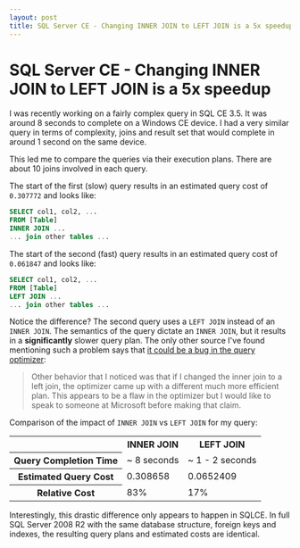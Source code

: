 ```yaml
---
layout: post
title: SQL Server CE - Changing INNER JOIN to LEFT JOIN is a 5x speedup
---
```


SQL Server CE - Changing INNER JOIN to LEFT JOIN is a 5x speedup
================================================================

I was recently working on a fairly complex query in SQL CE 3.5. It was around 8 seconds to complete on a Windows CE device. I had a very similar query in terms of complexity, joins and result set that would complete in around 1 second on the same device.

This led me to compare the queries via their execution plans. There are about 10 joins involved in each query.

The start of the first (slow) query results in an estimated query cost of `0.307772` and looks like:

``` sql
SELECT col1, col2, ...
FROM [Table]
INNER JOIN ...
... join other tables ...
```

The start of the second (fast) query results in an estimated query cost of `0.061847` and looks like:

``` sql
SELECT col1, col2, ...
FROM [Table]
LEFT JOIN ...
... join other tables ...
```

Notice the difference? The second query uses a `LEFT JOIN` instead of an `INNER JOIN`. The semantics of the query dictate an `INNER JOIN`, but it results in a **significantly** slower query plan. The only other source I've found mentioning such a problem says that [it could be a bug in the query optimizer](http://sqlserverselect.blogspot.com.au/2010/10/nested-loops-join-no-join-predicate.html):

  > Other behavior that I noticed was that if I changed the inner join to a left join, the optimizer came up with a different much more efficient plan. This appears to be a flaw in the optimizer but I would like to speak to someone at Microsoft before making that claim.

Comparison of the impact of `INNER JOIN` vs `LEFT JOIN` for my query:

<table>
	<tr>
		<th></th>
		<th>INNER JOIN</th>
		<th>LEFT JOIN</th>
	</tr>
	<tr>
		<th>Query Completion Time</th>
		<td>~ 8 seconds</td>
		<td>~ 1 - 2 seconds</td>
	</tr>
	<tr>
		<th>Estimated Query Cost</th>
		<td>0.308658</td>
		<td>0.0652409</td>
	</tr>
	<tr>
		<th>Relative Cost</th>
		<td>83%</td>
		<td>17%</td>
	</tr>
</table>

Interestingly, this drastic difference only appears to happen in SQLCE. In full SQL Server 2008 R2 with the same database structure, foreign keys and indexes, the resulting query plans and estimated costs are identical.